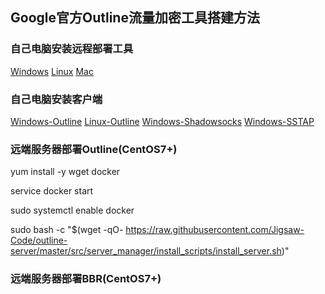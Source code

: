 ## Google官方Outline流量加密工具搭建方法

### 自己电脑安装远程部署工具

[Windows](https://raw.githubusercontent.com/Jigsaw-Code/outline-releases/master/manager/stable/Outline-Manager.exe) [Linux](https://raw.githubusercontent.com/Jigsaw-Code/outline-releases/master/manager/stable/Outline-Manager.AppImage) [Mac](https://raw.githubusercontent.com/Jigsaw-Code/outline-releases/master/manager/stable/Outline-Manager.dmg)

### 自己电脑安装客户端

[Windows-Outline](https://raw.githubusercontent.com/Jigsaw-Code/outline-releases/master/client/stable/Outline-Client.exe) [Linux-Outline](https://raw.githubusercontent.com/Jigsaw-Code/outline-releases/master/client/stable/Outline-Client.AppImage) [Windows-Shadowsocks](https://github.com/shadowsocks/shadowsocks-windows/releases/download/4.1.10.0/Shadowsocks-4.1.10.0.zip) [Windows-SSTAP](https://github.com/HXHGTS/Outline-Server-Create/raw/master/SSTap-beta-setup-1.0.9.7.exe.7z)

### 远端服务器部署Outline(CentOS7+)

yum install -y wget docker

service docker start

sudo systemctl enable docker

sudo bash -c "$(wget -qO- https://raw.githubusercontent.com/Jigsaw-Code/outline-server/master/src/server_manager/install_scripts/install_server.sh)"

### 远端服务器部署BBR(CentOS7+)



